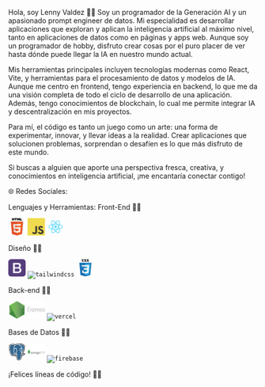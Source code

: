 Hola, soy Lenny Valdez 👋🏾
Soy un programador de la Generación AI y un apasionado prompt engineer de datos. Mi especialidad es desarrollar aplicaciones que exploran y aplican la inteligencia artificial al máximo nivel, tanto en aplicaciones de datos como en páginas y apps web. Aunque soy un programador de hobby, disfruto crear cosas por el puro placer de ver hasta dónde puede llegar la IA en nuestro mundo actual.

Mis herramientas principales incluyen tecnologías modernas como React, Vite, y herramientas para el procesamiento de datos y modelos de IA. Aunque me centro en frontend, tengo experiencia en backend, lo que me da una visión completa de todo el ciclo de desarrollo de una aplicación. Además, tengo conocimientos de blockchain, lo cual me permite integrar IA y descentralización en mis proyectos.

Para mí, el código es tanto un juego como un arte: una forma de experimentar, innovar, y llevar ideas a la realidad. Crear aplicaciones que solucionen problemas, sorprendan o desafíen es lo que más disfruto de este mundo.

Si buscas a alguien que aporte una perspectiva fresca, creativa, y conocimientos en inteligencia artificial, ¡me encantaría conectar contigo!

🌐 Redes Sociales:


Lenguajes y Herramientas:
Front-End 🐱‍👤

<code><img height="35" alt="html" src="https://raw.githubusercontent.com/github/explore/80688e429a7d4ef2fca1e82350fe8e3517d3494d/topics/html/html.png"></code> <code><img height="35" alt="javascript" src="https://raw.githubusercontent.com/github/explore/80688e429a7d4ef2fca1e82350fe8e3517d3494d/topics/javascript/javascript.png"></code> <code><img height="35" alt="react" src="https://raw.githubusercontent.com/github/explore/80688e429a7d4ef2fca1e82350fe8e3517d3494d/topics/react/react.png"></code>

Diseño 🐱‍💻

<code><img height="35" alt="Bootstrap" src="https://raw.githubusercontent.com/github/explore/80688e429a7d4ef2fca1e82350fe8e3517d3494d/topics/bootstrap/bootstrap.png"></code> <code><img height="35" alt="tailwindcss" src="https://refactoringui.nyc3.digitaloceanspaces.com/tailwind-logo.svg"></code> <code><img height="35" alt="css" src="https://raw.githubusercontent.com/github/explore/80688e429a7d4ef2fca1e82350fe8e3517d3494d/topics/css/css.png"></code>

Back-end 🐱‍👓

<code><img height="35" alt="nodejs" src="https://raw.githubusercontent.com/github/explore/5c058a388828bb5fde0bcafd4bc867b5bb3f26f3/topics/nodejs/nodejs.png"></code> <code><img height="35" alt="firebase" src="https://raw.githubusercontent.com/github/explore/80688e429a7d4ef2fca1e82350fe8e3517d3494d/topics/express/express.png"></code> <code><img height="35" alt="vercel" src="https://assets.vercel.com/image/upload/v1607554385/repositories/vercel/logo.png"></code>

Bases de Datos 🐱‍🏍

<code><img height="35" alt="postgresql" src="https://raw.githubusercontent.com/devicons/devicon/master/icons/postgresql/postgresql-original.svg"></code> <code><img height="35" alt="mongodb" src="https://raw.githubusercontent.com/github/explore/80688e429a7d4ef2fca1e82350fe8e3517d3494d/topics/mongodb/mongodb.png"></code>
<code><img height="35" alt="firebase" src="https://www.vectorlogo.zone/logos/firebase/firebase-icon.svg"></code>


¡Felices líneas de código! 🚀✨
